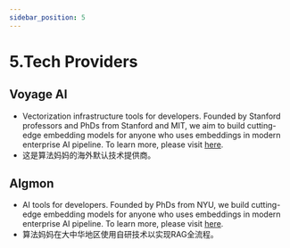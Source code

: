 ```yaml
---
sidebar_position: 5
---
```


# 5.Tech Providers
## Voyage AI
* Vectorization infrastructure tools for developers. Founded by Stanford professors and PhDs from Stanford and MIT, we aim to build cutting-edge embedding models for anyone who uses embeddings in modern enterprise AI pipeline. To learn more, please visit [here](https://www.voyageai.com/).
* 这是算法妈妈的海外默认技术提供商。

## Algmon
* AI tools for developers. Founded by PhDs from NYU, we build cutting-edge embedding models for anyone who uses embeddings in modern enterprise AI pipeline. To learn more, please visit [here](https://www.algmon.com/).
* 算法妈妈在大中华地区使用自研技术以实现RAG全流程。